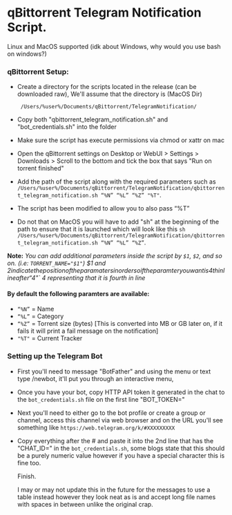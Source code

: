# qBittorrent Telegram Notification Script.

Linux and MacOS supported (idk about Windows, why would you use bash on windows?)

### qBittorrent Setup:

* Create a directory for the scripts located in the release (can be downloaded raw), We'll assume that the directory is (MacOS Dir)
  
  ` /Users/%user%/Documents/qBittorrent/TelegramNotification/`

* Copy both "qbittorrent_telegram_notification.sh" and "bot_credentials.sh" into the folder

* Make sure the script has execute permissions via chmod or xattr on mac

* Open the qBittorrent settings on Desktop or WebUI > Settings > Downloads > Scroll to the bottom and tick the box that says "Run on torrent finished"
  
* Add the path of the script along with the required parameters such as `/Users/%user%/Documents/qBittorrent/TelegramNotification/qbittorrent_telegram_notification.sh “%N” “%L” “%Z” "%T"`.

* The script has been modified to allow you to also pass “%T”

* Do not that on MacOS you will have to add "sh" at the beginning of the path to ensure that it is launched which will look like this `sh /Users/%user%/Documents/qBittorrent/TelegramNotification/qbittorrent_telegram_notification.sh “%N” “%L” “%Z”`.

**Note:** *You can add additional parameters inside the script by `$1`, `$2`, and so on. (i.e: `TORRENT_NAME="$1"`) $1 and $2 indicate the position of the paramaters in order so if the paramter you want is 4th in line after “%N” “%L” “%Z” you will specify `PARAMETER="$4"` 4 representing that it is fourth in line*

#### By default the following paramters are available:
* `“%N”` = Name
* `“%L”` = Category
* `“%Z”` = Torrent size (bytes) [This is converted into MB or GB later on, if it fails it will print a fail message on the notification]
* `"%T"` = Current Tracker

### Setting up the Telegram Bot
* First you'll need to message "BotFather" and using the menu or text type /newbot, it'll put you through an interactive menu,
* Once you have your bot, copy HTTP API token it generated in the chat to the `bot_credentials.sh` file on the first line "BOT_TOKEN="
* Next you'll need to either go to the bot profile or create a group or channel, access this channel via web browser and on the URL you'll see something like `https://web.telegram.org/k/#XXXXXXXXX`
* Copy everything after the # and paste it into the 2nd line that has the "CHAT_ID=" in the `bot_credentials.sh`, some blogs state that this should be a purely numeric value however if you have a special character this is fine too.

  Finish.

  I may or may not update this in the future for the messages to use a table instead however they look neat as is and accept long file names with spaces in between unlike the original crap.
